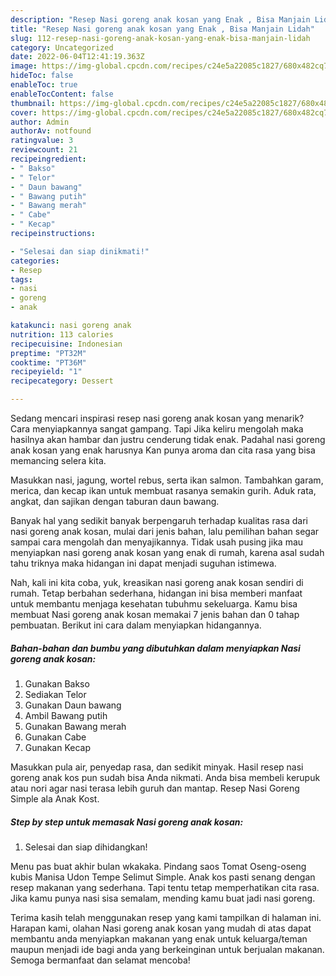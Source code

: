 ```yaml
---
description: "Resep Nasi goreng anak kosan yang Enak , Bisa Manjain Lidah"
title: "Resep Nasi goreng anak kosan yang Enak , Bisa Manjain Lidah"
slug: 112-resep-nasi-goreng-anak-kosan-yang-enak-bisa-manjain-lidah
category: Uncategorized
date: 2022-06-04T12:41:19.363Z
image: https://img-global.cpcdn.com/recipes/c24e5a22085c1827/680x482cq70/nasi-goreng-anak-kosan-foto-resep-utama.jpg
hideToc: false
enableToc: true
enableTocContent: false
thumbnail: https://img-global.cpcdn.com/recipes/c24e5a22085c1827/680x482cq70/nasi-goreng-anak-kosan-foto-resep-utama.jpg
cover: https://img-global.cpcdn.com/recipes/c24e5a22085c1827/680x482cq70/nasi-goreng-anak-kosan-foto-resep-utama.jpg
author: Admin
authorAv: notfound
ratingvalue: 3
reviewcount: 21
recipeingredient:
- " Bakso"
- " Telor"
- " Daun bawang"
- " Bawang putih"
- " Bawang merah"
- " Cabe"
- " Kecap"
recipeinstructions:

- "Selesai dan siap dinikmati!"
categories:
- Resep
tags:
- nasi
- goreng
- anak

katakunci: nasi goreng anak 
nutrition: 113 calories
recipecuisine: Indonesian
preptime: "PT32M"
cooktime: "PT36M"
recipeyield: "1"
recipecategory: Dessert

---
```



Sedang mencari inspirasi resep nasi goreng anak kosan yang menarik? Cara menyiapkannya sangat gampang. Tapi Jika keliru mengolah maka hasilnya akan hambar dan justru cenderung tidak enak. Padahal nasi goreng anak kosan yang enak harusnya Kan punya aroma dan cita rasa yang bisa memancing selera kita.


Masukkan nasi, jagung, wortel rebus, serta ikan salmon. Tambahkan garam, merica, dan kecap ikan untuk membuat rasanya semakin gurih. Aduk rata, angkat, dan sajikan dengan taburan daun bawang.

Banyak hal yang sedikit banyak berpengaruh terhadap kualitas rasa dari nasi goreng anak kosan, mulai dari jenis bahan, lalu pemilihan bahan segar sampai cara mengolah dan menyajikannya. Tidak usah pusing jika mau menyiapkan nasi goreng anak kosan yang enak di rumah, karena asal sudah tahu triknya maka hidangan ini dapat menjadi suguhan istimewa.


Nah, kali ini kita coba, yuk, kreasikan nasi goreng anak kosan sendiri di rumah. Tetap berbahan sederhana, hidangan ini bisa memberi manfaat untuk membantu menjaga kesehatan tubuhmu sekeluarga. Kamu bisa membuat Nasi goreng anak kosan memakai 7 jenis bahan dan 0 tahap pembuatan. Berikut ini cara dalam menyiapkan hidangannya.

<!--inarticleads1-->

##### Bahan-bahan dan bumbu yang dibutuhkan dalam menyiapkan Nasi goreng anak kosan:

1. Gunakan  Bakso
1. Sediakan  Telor
1. Gunakan  Daun bawang
1. Ambil  Bawang putih
1. Gunakan  Bawang merah
1. Gunakan  Cabe
1. Gunakan  Kecap


Masukkan pula air, penyedap rasa, dan sedikit minyak. Hasil resep nasi goreng anak kos pun sudah bisa Anda nikmati. Anda bisa membeli kerupuk atau nori agar nasi terasa lebih guruh dan mantap. Resep Nasi Goreng Simple ala Anak Kost. 

<!--inarticleads2-->

##### Step by step untuk memasak Nasi goreng anak kosan:


1. Selesai dan siap dihidangkan!

Menu pas buat akhir bulan wkakaka. Pindang saos Tomat Oseng-oseng kubis Manisa Udon Tempe Selimut Simple. Anak kos pasti senang dengan resep makanan yang sederhana. Tapi tentu tetap memperhatikan cita rasa. Jika kamu punya nasi sisa semalam, mending kamu buat jadi nasi goreng. 

Terima kasih telah menggunakan resep yang kami tampilkan di halaman ini. Harapan kami, olahan Nasi goreng anak kosan yang mudah di atas dapat membantu anda menyiapkan makanan yang enak untuk keluarga/teman maupun menjadi ide bagi anda yang berkeinginan untuk berjualan makanan. Semoga bermanfaat dan selamat mencoba!
